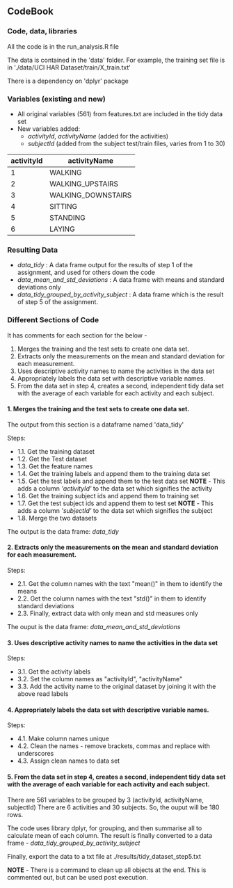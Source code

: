 ## CodeBook

### Code, data, libraries

All the code is in the run_analysis.R file

The data is contained in the 'data' folder. 
For example, the training set file is in './data/UCI HAR Dataset/train/X_train.txt'

There is a dependency on 'dplyr' package

### Variables (existing and new)

- All original variables (561) from features.txt are included in the tidy data set
- New variables added:
  - *activityId*, *activityName* (added for the activities)
  - *subjectId* (added from the subject test/train files, varies from 1 to 30)

| activityId | activityName |
| ---------- | ------------ |
|1 | WALKING |
|2 | WALKING_UPSTAIRS |
|3 | WALKING_DOWNSTAIRS |
|4 | SITTING |
|5 | STANDING |
|6 | LAYING |

### Resulting Data

- *data_tidy* : A data frame output for the results of step 1 of the assignment, and used for others down the code
- *data_mean_and_std_deviations* : A data frame with means and standard deviations only
- *data_tidy_grouped_by_activity_subject* : A data frame which is the result of step 5 of the assignment.

### Different Sections of Code

It has comments for each section for the below -

1. Merges the training and the test sets to create one data set.
2. Extracts only the measurements on the mean and standard deviation for each measurement.
3. Uses descriptive activity names to name the activities in the data set
4. Appropriately labels the data set with descriptive variable names.
5. From the data set in step 4, creates a second, independent tidy data set with the average of each variable for each activity and each subject.

#### 1. Merges the training and the test sets to create one data set.

The output from this section is a dataframe named 'data_tidy'

Steps:

- 1.1. Get the training dataset
- 1.2. Get the Test dataset
- 1.3. Get the feature names
- 1.4. Get the training labels and append them to the training data set
- 1.5. Get the test labels and append them to the test data set
    **NOTE** - This adds a column *'activityId'* to the data set which signifies the activity
- 1.6. Get the training subject ids and append them to training set
- 1.7. Get the test subject ids and append them to test set
    **NOTE** - This adds a column *'subjectId'* to the data set which signifies the subject
- 1.8. Merge the two datasets

The output is the data frame: *data_tidy*

#### 2. Extracts only the measurements on the mean and standard deviation for each measurement.

Steps:

- 2.1. Get the column names with the text "mean()" in them to identify the means
- 2.2. Get the column names with the text "std()" in them to identify standard deviations
- 2.3. Finally, extract data with only mean and std measures only

The ouput is the data frame: *data_mean_and_std_deviations*

#### 3. Uses descriptive activity names to name the activities in the data set

Steps:

- 3.1. Get the activity labels
- 3.2. Set the column names as "activityId", "activityName"
- 3.3. Add the activity name to the original dataset by joining it with the above read labels

#### 4. Appropriately labels the data set with descriptive variable names.

Steps:

- 4.1. Make column names unique
- 4.2. Clean the names - remove brackets, commas and replace with underscores
- 4.3. Assign clean names to data set

#### 5. From the data set in step 4, creates a second, independent tidy data set with the average of each variable for each activity and each subject.

There are 561 variables to be grouped by 3 (activityId, activityName, subjectId)
There are 6 activities and 30 subjects. So, the ouput will be 180 rows.

The code uses library dplyr, for grouping, and then summarise all to calculate mean of each column.
The result is finally converted to a data frame - *data_tidy_grouped_by_activity_subject*

Finally, export the data to a txt file at ./results/tidy_dataset_step5.txt

**NOTE** - There is a command to clean up all objects at the end. This is commented out, but can be used post execution.



